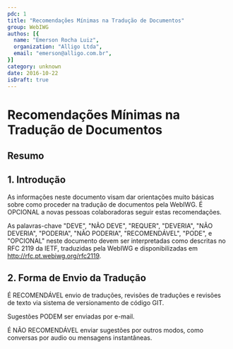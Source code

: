 ```yaml
---
pdc: 1
title: "Recomendações Mínimas na Tradução de Documentos"
group: WebIWG
authos: [{
  name: "Emerson Rocha Luiz",
  organization: "Alligo Ltda",
  email: "emerson@alligo.com.br",
}]
category: unknown
date: 2016-10-22
isDraft: true
---
```


# Recomendações Mínimas na Tradução de Documentos

<!--
## Situação desde Memorando

## Direitos de Cópia
-->

## Resumo

## 1. Introdução

As informações neste documento visam dar orientações muito básicas sobre como
proceder na tradução de documentos pela WebIWG. É OPCIONAL a novas pessoas
colaboradoras seguir estas recomendações.

As palavras-chave "DEVE", "NÃO DEVE", "REQUER", "DEVERIA", "NÃO  DEVERIA",
"PODERIA", "NÃO PODERIA", "RECOMENDÁVEL", "PODE", e "OPCIONAL" neste documento
devem ser interpretadas como descritas no RFC 2119 da IETF, traduzidas pela
WebIWG e disponibilizadas em http://rfc.pt.webiwg.org/rfc2119.

## 2. Forma de Envio da Tradução

É RECOMENDÁVEL envio de traduções, revisões de traduções e revisões de texto
via sistema de versionamento de código GIT.

Sugestões PODEM ser enviadas por e-mail.

É NÃO RECOMENDÁVEL enviar sugestões por outros modos, como conversas por audio
ou mensagens instantâneas.

